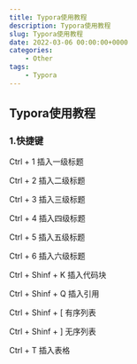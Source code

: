 ```yaml
---
title: Typora使用教程
description: Typora使用教程
slug: Typora使用教程
date: 2022-03-06 00:00:00+0000
categories:
    - Other
tags:
    - Typora
---
```


## Typora使用教程

### 1.快捷键

Ctrl + 1 插入一级标题

Ctrl + 2 插入二级标题

Ctrl + 3 插入三级标题

Ctrl + 4 插入四级标题

Ctrl + 5 插入五级标题

Ctrl + 6 插入六级标题

Ctrl + Shinf + K 插入代码块

Ctrl + Shinf + Q 插入引用

Ctrl + Shinf + [ 有序列表

Ctrl + Shinf + ] 无序列表

Ctrl + T 插入表格